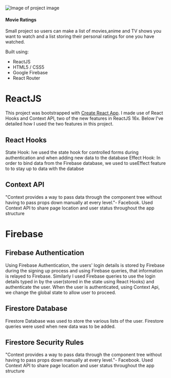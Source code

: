 ![Image of project image](https://s3.amazonaws.com/poly-screenshots.angel.co/Project/8f/1016586/290e88cce630907000c22eed24ac7626-original.png)
#### Movie Ratings
Small project so users can make a list of movies,anime and TV shows you want to watch and a list storing their personal ratings for one you have watched.

Built using:
* ReactJS
* HTML5 / CSS5
* Google Firebase
* React Router

# ReactJS
  This project was bootstrapped with [Create React App](https://github.com/facebook/create-react-app). I made use of React Hooks and Context API, two of the new features in ReactJS 16x. Below I've detailed how I used the two features in this project.
## React Hooks
  State Hook:
  Ive used the state hook for controlled forms during authentication and when adding new data to the database
  Effect Hook:
  In order to bind data from the Firebase database, we used to useEffect feature to  to stay up to data with the databse
## Context API
  "Context provides a way to pass data through the component tree without having to pass props down manually at every level."- Facebook.
  Used Context API to share page location and user status throughout the app structure

# Firebase
## Firebase Authentication
  Using Firebase Authentication, the users' login details is stored by Firebase during the signing up process and using Firebase queries, that information is relayed to Firebase. Similarly I used Firebase queries to use the login details typed in by the user(stored in the state using React Hooks) and authenticate the user. When the user is authenticated, using Context Api, we change the global state to allow user to proceed.
 
## Firestore Database
  Firestore Database was used to store the various lists of the user. Firestore queries were used when new data was to be added. 
  
## Firestore Security Rules
"Context provides a way to pass data through the component tree without having to pass props down manually at every level."- Facebook.
Used Context API to share page location and user status throughout the app structure

